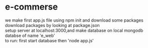 # e-commerse

we make first app.js file using npm init and download some packages<br/>
download packages by looking at package.json<br/>
setup server at localhost:3000,and make database on local mongodb databse of name 'e_web'<br/>
to run: first start database then 'node app.js'<br/>
